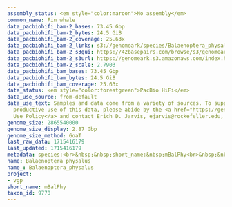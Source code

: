 ```yaml
---
assembly_status: <em style="color:maroon">No assembly</em>
common_name: Fin whale
data_pacbiohifi_bam-2_bases: 73.45 Gbp
data_pacbiohifi_bam-2_bytes: 24.5 GiB
data_pacbiohifi_bam-2_coverage: 25.63x
data_pacbiohifi_bam-2_links: s3://genomeark/species/Balaenoptera_physalus/mBalPhy2/genomic_data/pacbio_hifi/<br>
data_pacbiohifi_bam-2_s3gui: https://42basepairs.com/browse/s3/genomeark/species/Balaenoptera_physalus/mBalPhy2/genomic_data/pacbio_hifi/
data_pacbiohifi_bam-2_s3url: https://genomeark.s3.amazonaws.com/index.html?prefix=species/Balaenoptera_physalus/mBalPhy2/genomic_data/pacbio_hifi/
data_pacbiohifi_bam-2_scale: 2.7903
data_pacbiohifi_bam_bases: 73.45 Gbp
data_pacbiohifi_bam_bytes: 24.5 GiB
data_pacbiohifi_bam_coverage: 25.63x
data_status: <em style="color:forestgreen">PacBio HiFi</em>
data_use_source: from-default
data_use_text: Samples and data come from a variety of sources. To support fair and
  productive use of this data, please abide by the <a href="https://genome10k.soe.ucsc.edu/data-use-policies/">Data
  Use Policy</a> and contact Erich D. Jarvis, ejarvis@rockefeller.edu, with any questions.
genome_size: 2865540000
genome_size_display: 2.87 Gbp
genome_size_method: GoaT
last_raw_data: 1715416179
last_updated: 1715416179
metadata: species:<br>&nbsp;&nbsp;short_name:&nbsp;mBalPhy<br>&nbsp;&nbsp;name:&nbsp;Balaenoptera&nbsp;physalus<br>&nbsp;&nbsp;taxon_id:&nbsp;9770<br>&nbsp;&nbsp;common_name:&nbsp;Fin&nbsp;whale<br>&nbsp;&nbsp;order:<br>&nbsp;&nbsp;&nbsp;&nbsp;name:&nbsp;Cetacea<br>&nbsp;&nbsp;family:<br>&nbsp;&nbsp;&nbsp;&nbsp;name:&nbsp;Balaenopteridae<br>&nbsp;&nbsp;individuals:<br>&nbsp;&nbsp;&nbsp;&nbsp;-&nbsp;short_name:&nbsp;mBalPhy2<br>&nbsp;&nbsp;&nbsp;&nbsp;&nbsp;&nbsp;biosample_id:&nbsp;SAMEA114493136<br>&nbsp;&nbsp;&nbsp;&nbsp;&nbsp;&nbsp;sex:&nbsp;male<br>&nbsp;&nbsp;genome_size:&nbsp;2865540000<br>&nbsp;&nbsp;genome_size_method:&nbsp;GoaT<br>&nbsp;&nbsp;project:&nbsp;[&nbsp;vgp&nbsp;]<br>
name: Balaenoptera physalus
name_: Balaenoptera_physalus
project:
- vgp
short_name: mBalPhy
taxon_id: 9770
---
```


